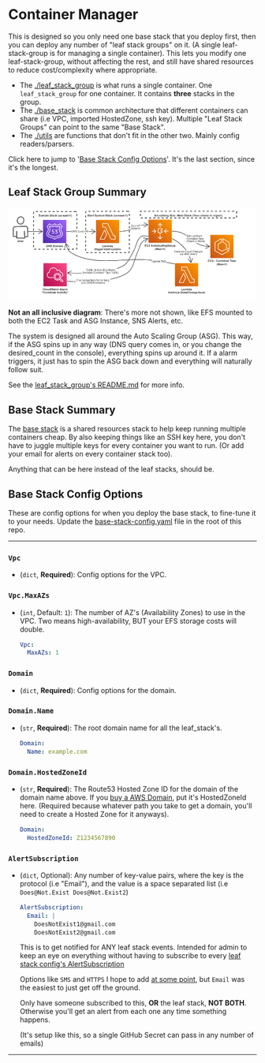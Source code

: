 # Container Manager

This is designed so you only need one base stack that you deploy first, then you can deploy any number of "leaf stack groups" on it. (A single leaf-stack-group is for managing a single container). This lets you modify one leaf-stack-group, without affecting the rest, and still have shared resources to reduce cost/complexity where appropriate.

- The [./leaf_stack_group](./leaf_stack_group/README.md) is what runs a single container. One `leaf_stack_group` for one container. It contains **three** stacks in the group.
- The [./base_stack](./base_stack/README.md) is common architecture that different containers can share (i.e VPC, imported HostedZone, ssh key). Multiple "Leaf Stack Groups" can point to the same "Base Stack".
- The [./utils](./utils/README.md) are functions that don't fit in the other two. Mainly config readers/parsers.

Click here to jump to '[Base Stack Config Options](#base-stack-config-options)'. It's the last section, since it's the longest.

## Leaf Stack Group Summary

![picture](/Resources/AWS-ContainerManager_Basic_Diagram.png)
<!-- Original board: https://sketchboard.me/REucJJtlrBCi#/ -->

**Not an all inclusive diagram**: There's more not shown, like EFS mounted to both the EC2 Task and ASG Instance, SNS Alerts, etc.

The system is designed all around the Auto Scaling Group (ASG). This way, if the ASG spins up in any way (DNS query comes in, or you change the desired_count in the console), everything spins up around it. If a alarm triggers, it just has to spin the ASG back down and everything will naturally follow suit.

See the [leaf_stack_group's README.md](./leaf_stack_group/README.md) for more info.

## Base Stack Summary

The [base stack](./base_stack/README.md) is a shared resources stack to help keep running multiple containers cheap. By also keeping things like an SSH key here, you don't have to juggle multiple keys for every container you want to run. (Or add your email for alerts on every container stack too).

Anything that can be here instead of the leaf stacks, should be.

## Base Stack Config Options

These are config options for when you deploy the base stack, to fine-tune it to your needs. Update the [base-stack-config.yaml](/base-stack-config.yaml) file in the root of this repo.

---

### `Vpc`

- (`dict`, **Required**): Config options for the VPC.

### `Vpc.MaxAZs`

- (`int`, Default: `1`): The number of AZ's (Availability Zones) to use in the VPC. Two means high-availability, BUT your EFS storage costs will double.

   ```yaml
   Vpc:
     MaxAZs: 1
   ```

### `Domain`

- (`dict`, **Required**): Config options for the domain.

### `Domain.Name`

- (`str`, **Required**): The root domain name for all the leaf_stack's.

   ```yaml
   Domain:
     Name: example.com
   ```

### `Domain.HostedZoneId`

- (`str`, **Required**): The Route53 Hosted Zone ID for the domain of the domain name above. If you [buy a AWS Domain](https://aws.amazon.com/getting-started/hands-on/get-a-domain/), put it's HostedZoneId here. (Required because whatever path you take to get a domain, you'll need to create a Hosted Zone for it anyways).

   ```yaml
   Domain:
     HostedZoneId: Z1234567890
   ```

### `AlertSubscription`

- (`dict`, Optional): Any number of key-value pairs, where the key is the protocol (i.e "Email"), and the value is a space separated list (i.e `Does@Not.Exist Does@Not.Exist2`)

   ```yaml
   AlertSubscription:
     Email: |
       DoesNotExist1@gmail.com
       DoesNotExist2@gmail.com
   ```

   This is to get notified for ANY leaf stack events. Intended for admin to keep an eye on everything without having to subscribe to every [leaf stack config's AlertSubscription](/Examples/README.md#alertsubscription)

   Options like `SMS` and `HTTPS` I hope to add [at some point](https://github.com/Cameronsplaze/AWS-ContainerManager/issues/22), but `Email` was the easiest to just get off the ground.

   Only have someone subscribed to this, **OR** the leaf stack, **NOT BOTH**. Otherwise you'll get an alert from each one any time something happens.

   (It's setup like this, so a single GitHub Secret can pass in any number of emails)

---
